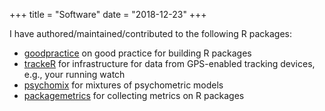 +++
title = "Software"
date = "2018-12-23"
+++

I have authored/maintained/contributed to the following R packages:

- [goodpractice](https://github.com/MangoTheCat/goodpractice) on good practice for building R packages
- [trackeR](https://github.com/trackerproject/trackeR) for infrastructure for data from GPS-enabled tracking devices, e.g., your running watch
- [psychomix](https://cran.r-project.org/package=psychomix) for mixtures of psychometric models
- [packagemetrics](https://github.com/ropenscilabs/packagemetrics) for collecting metrics on R packages